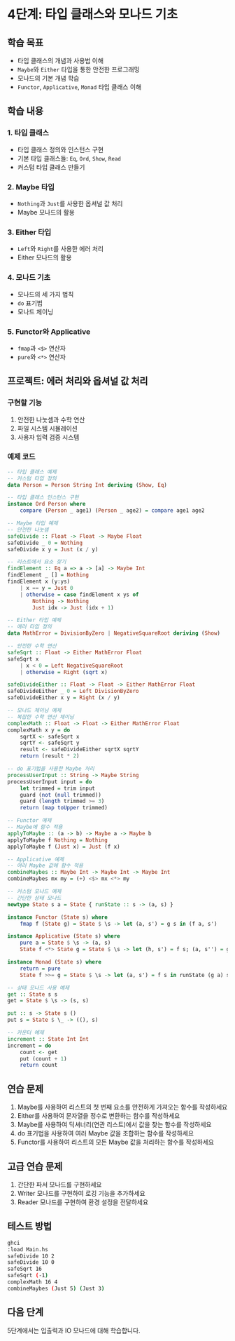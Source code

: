# 4단계: 타입 클래스와 모나드 기초

## 학습 목표
- 타입 클래스의 개념과 사용법 이해
- `Maybe`와 `Either` 타입을 통한 안전한 프로그래밍
- 모나드의 기본 개념 학습
- `Functor`, `Applicative`, `Monad` 타입 클래스 이해

## 학습 내용

### 1. 타입 클래스
- 타입 클래스 정의와 인스턴스 구현
- 기본 타입 클래스들: `Eq`, `Ord`, `Show`, `Read`
- 커스텀 타입 클래스 만들기

### 2. Maybe 타입
- `Nothing`과 `Just`를 사용한 옵셔널 값 처리
- Maybe 모나드의 활용

### 3. Either 타입
- `Left`와 `Right`를 사용한 에러 처리
- Either 모나드의 활용

### 4. 모나드 기초
- 모나드의 세 가지 법칙
- `do` 표기법
- 모나드 체이닝

### 5. Functor와 Applicative
- `fmap`과 `<$>` 연산자
- `pure`와 `<*>` 연산자

## 프로젝트: 에러 처리와 옵셔널 값 처리

### 구현할 기능
1. 안전한 나눗셈과 수학 연산
2. 파일 시스템 시뮬레이션
3. 사용자 입력 검증 시스템

### 예제 코드
```haskell
-- 타입 클래스 예제
-- 커스텀 타입 정의
data Person = Person String Int deriving (Show, Eq)

-- 타입 클래스 인스턴스 구현
instance Ord Person where
    compare (Person _ age1) (Person _ age2) = compare age1 age2

-- Maybe 타입 예제
-- 안전한 나눗셈
safeDivide :: Float -> Float -> Maybe Float
safeDivide _ 0 = Nothing
safeDivide x y = Just (x / y)

-- 리스트에서 요소 찾기
findElement :: Eq a => a -> [a] -> Maybe Int
findElement _ [] = Nothing
findElement x (y:ys)
    | x == y = Just 0
    | otherwise = case findElement x ys of
        Nothing -> Nothing
        Just idx -> Just (idx + 1)

-- Either 타입 예제
-- 에러 타입 정의
data MathError = DivisionByZero | NegativeSquareRoot deriving (Show)

-- 안전한 수학 연산
safeSqrt :: Float -> Either MathError Float
safeSqrt x
    | x < 0 = Left NegativeSquareRoot
    | otherwise = Right (sqrt x)

safeDivideEither :: Float -> Float -> Either MathError Float
safeDivideEither _ 0 = Left DivisionByZero
safeDivideEither x y = Right (x / y)

-- 모나드 체이닝 예제
-- 복잡한 수학 연산 체이닝
complexMath :: Float -> Float -> Either MathError Float
complexMath x y = do
    sqrtX <- safeSqrt x
    sqrtY <- safeSqrt y
    result <- safeDivideEither sqrtX sqrtY
    return (result * 2)

-- do 표기법을 사용한 Maybe 처리
processUserInput :: String -> Maybe String
processUserInput input = do
    let trimmed = trim input
    guard (not (null trimmed))
    guard (length trimmed >= 3)
    return (map toUpper trimmed)

-- Functor 예제
-- Maybe에 함수 적용
applyToMaybe :: (a -> b) -> Maybe a -> Maybe b
applyToMaybe f Nothing = Nothing
applyToMaybe f (Just x) = Just (f x)

-- Applicative 예제
-- 여러 Maybe 값에 함수 적용
combineMaybes :: Maybe Int -> Maybe Int -> Maybe Int
combineMaybes mx my = (+) <$> mx <*> my

-- 커스텀 모나드 예제
-- 간단한 상태 모나드
newtype State s a = State { runState :: s -> (a, s) }

instance Functor (State s) where
    fmap f (State g) = State $ \s -> let (a, s') = g s in (f a, s')

instance Applicative (State s) where
    pure a = State $ \s -> (a, s)
    State f <*> State g = State $ \s -> let (h, s') = f s; (a, s'') = g s' in (h a, s'')

instance Monad (State s) where
    return = pure
    State f >>= g = State $ \s -> let (a, s') = f s in runState (g a) s'

-- 상태 모나드 사용 예제
get :: State s s
get = State $ \s -> (s, s)

put :: s -> State s ()
put s = State $ \_ -> ((), s)

-- 카운터 예제
increment :: State Int Int
increment = do
    count <- get
    put (count + 1)
    return count
```

## 연습 문제
1. Maybe를 사용하여 리스트의 첫 번째 요소를 안전하게 가져오는 함수를 작성하세요
2. Either를 사용하여 문자열을 정수로 변환하는 함수를 작성하세요
3. Maybe를 사용하여 딕셔너리(연관 리스트)에서 값을 찾는 함수를 작성하세요
4. do 표기법을 사용하여 여러 Maybe 값을 조합하는 함수를 작성하세요
5. Functor를 사용하여 리스트의 모든 Maybe 값을 처리하는 함수를 작성하세요

## 고급 연습 문제
1. 간단한 파서 모나드를 구현하세요
2. Writer 모나드를 구현하여 로깅 기능을 추가하세요
3. Reader 모나드를 구현하여 환경 설정을 전달하세요

## 테스트 방법
```bash
ghci
:load Main.hs
safeDivide 10 2
safeDivide 10 0
safeSqrt 16
safeSqrt (-1)
complexMath 16 4
combineMaybes (Just 5) (Just 3)
```

## 다음 단계
5단계에서는 입출력과 IO 모나드에 대해 학습합니다.
